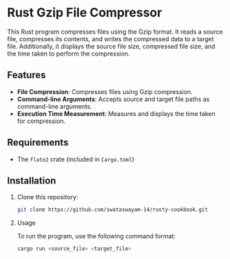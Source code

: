 # Rust Gzip File Compressor

This Rust program compresses files using the Gzip format. It reads a source file, compresses its contents, and writes the compressed data to a target file. Additionally, it displays the source file size, compressed file size, and the time taken to perform the compression.

## Features

- **File Compression**: Compresses files using Gzip compression.
- **Command-line Arguments**: Accepts source and target file paths as command-line arguments.
- **Execution Time Measurement**: Measures and displays the time taken for compression.
  
## Requirements

- The `flate2` crate (included in `Cargo.toml`)

## Installation

1. Clone this repository:
   ```sh
   git clone https://github.com/swataswayam-14/rusty-cookbook.git

2. Usage

    To run the program, use the following command format:
    
    ```sh
    cargo run <source_file> <target_file>
